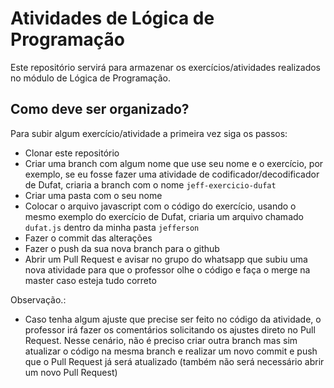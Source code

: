 # Atividades de Lógica de Programação

Este repositório servirá para armazenar os exercícios/atividades realizados no módulo de Lógica de Programação.

## Como deve ser organizado?

Para subir algum exercício/atividade a primeira vez siga os passos:

- Clonar este repositório
- Criar uma branch com algum nome que use seu nome e o exercício, por exemplo, se eu fosse fazer uma atividade de codificador/decodificador de Dufat, criaria a branch com o nome `jeff-exercicio-dufat`
- Criar uma pasta com o seu nome
- Colocar o arquivo javascript com o código do exercício, usando o mesmo exemplo do exercício de Dufat, criaria um arquivo chamado `dufat.js` dentro da minha pasta `jefferson`
- Fazer o commit das alterações
- Fazer o push da sua nova branch para o github
- Abrir um Pull Request e avisar no grupo do whatsapp que subiu uma nova atividade para que o professor olhe o código e faça o merge na master caso esteja tudo correto

Observação.:
- Caso tenha algum ajuste que precise ser feito no código da atividade, o professor irá fazer os comentários solicitando os ajustes direto no Pull Request. Nesse cenário, não é preciso criar outra branch mas sim atualizar o código na mesma branch e realizar um novo commit e push que o Pull Request já será atualizado (também não será necessário abrir um novo Pull Request)